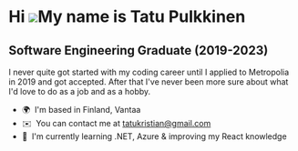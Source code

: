 Hi ![](https://user-images.githubusercontent.com/18350557/176309783-0785949b-9127-417c-8b55-ab5a4333674e.gif)My name is Tatu Pulkkinen
======================================================================================================================================

Software Engineering Graduate (2019-2023)
-----------------------------------------

I never quite got started with my coding career until I applied to Metropolia in 2019 and got accepted. After that I've never been more sure about what I'd love to do as a job and as a hobby.

*   🌍  I'm based in Finland, Vantaa
*   ✉️  You can contact me at [tatukristian@gmail.com](mailto:tatukristian@gmail.com)
*   🧠  I'm currently learning .NET, Azure & improving my React knowledge
